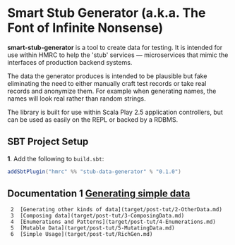 # Smart Stub Generator (a.k.a. The Font of Infinite Nonsense) 

**smart-stub-generator** is a tool to create data for testing.  It is intended for use within HMRC to help the 'stub' services — microservices that mimic the interfaces of production backend systems. 

The data the generator produces is intended to be plausible but fake eliminating the need to either manually craft test records or take real records and anonymize them. For example when generating names, the names will look real rather than random strings.

The library is built for use within Scala Play 2.5 application controllers, but can be used as easily on the REPL or backed by a RDBMS. 

## SBT Project Setup

**1**. Add the following to `build.sbt`:

```scala
addSbtPlugin("hmrc" %% "stub-data-generator" % "0.1.0")
```

## Documentation     1	[Generating simple data](target/post-tut/1-SimpleData.md)
     2	[Generating other kinds of data](target/post-tut/2-OtherData.md)
     3	[Composing data](target/post-tut/3-ComposingData.md)
     4	[Enumerations and Patterns](target/post-tut/4-Enumerations.md)
     5	[Mutable Data](target/post-tut/5-MutatingData.md)
     6	[Simple Usage](target/post-tut/RichGen.md)
